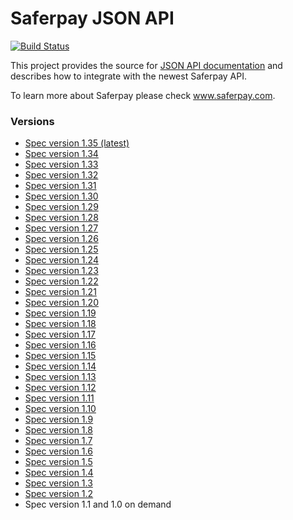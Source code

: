 # Saferpay JSON API

[![Build Status](https://travis-ci.com/saferpay/jsonapi.svg?branch=master)](https://travis-ci.com/saferpay/jsonapi)

This project provides the source for [JSON API documentation](https://saferpay.github.io/jsonapi) and describes how to integrate with the newest Saferpay API.

To learn more about Saferpay please check www.saferpay.com.

### Versions

* [Spec version 1.35 (latest)](https://saferpay.github.io/jsonapi)
* [Spec version 1.34](https://saferpay.github.io/jsonapi/1.34)
* [Spec version 1.33](https://saferpay.github.io/jsonapi/1.33)
* [Spec version 1.32](https://saferpay.github.io/jsonapi/1.32)
* [Spec version 1.31](https://saferpay.github.io/jsonapi/1.31)
* [Spec version 1.30](https://saferpay.github.io/jsonapi/1.30)
* [Spec version 1.29](https://saferpay.github.io/jsonapi/1.29)
* [Spec version 1.28](https://saferpay.github.io/jsonapi/1.28)
* [Spec version 1.27](https://saferpay.github.io/jsonapi/1.27)
* [Spec version 1.26](https://saferpay.github.io/jsonapi/1.26)
* [Spec version 1.25](https://saferpay.github.io/jsonapi/1.25)
* [Spec version 1.24](https://saferpay.github.io/jsonapi/1.24)
* [Spec version 1.23](https://saferpay.github.io/jsonapi/1.23)
* [Spec version 1.22](https://saferpay.github.io/jsonapi/1.22)
* [Spec version 1.21](https://saferpay.github.io/jsonapi/1.21)
* [Spec version 1.20](https://saferpay.github.io/jsonapi/1.20)
* [Spec version 1.19](https://saferpay.github.io/jsonapi/1.19)
* [Spec version 1.18](https://saferpay.github.io/jsonapi/1.18)
* [Spec version 1.17](https://saferpay.github.io/jsonapi/1.17)
* [Spec version 1.16](https://saferpay.github.io/jsonapi/1.16)
* [Spec version 1.15](https://saferpay.github.io/jsonapi/1.15)
* [Spec version 1.14](https://saferpay.github.io/jsonapi/1.14)
* [Spec version 1.13](https://saferpay.github.io/jsonapi/1.13)
* [Spec version 1.12](https://saferpay.github.io/jsonapi/1.12)
* [Spec version 1.11](https://saferpay.github.io/jsonapi/1.11)
* [Spec version 1.10](https://saferpay.github.io/jsonapi/1.10)
* [Spec version 1.9](https://saferpay.github.io/jsonapi/1.9)
* [Spec version 1.8](https://saferpay.github.io/jsonapi/1.8)
* [Spec version 1.7](https://saferpay.github.io/jsonapi/1.7)
* [Spec version 1.6](https://saferpay.github.io/jsonapi/1.6)
* [Spec version 1.5](https://saferpay.github.io/jsonapi/1.5)
* [Spec version 1.4](https://saferpay.github.io/jsonapi/1.4)
* [Spec version 1.3](https://saferpay.github.io/jsonapi/1.3)
* [Spec version 1.2](https://saferpay.github.io/jsonapi/1.2)
* Spec version 1.1 and 1.0 on demand
